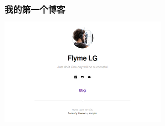 我的第一个博客
================
![](https://github.com/potatofly/potatofly.github.io/raw/master/assets/screen-shot.png) 
